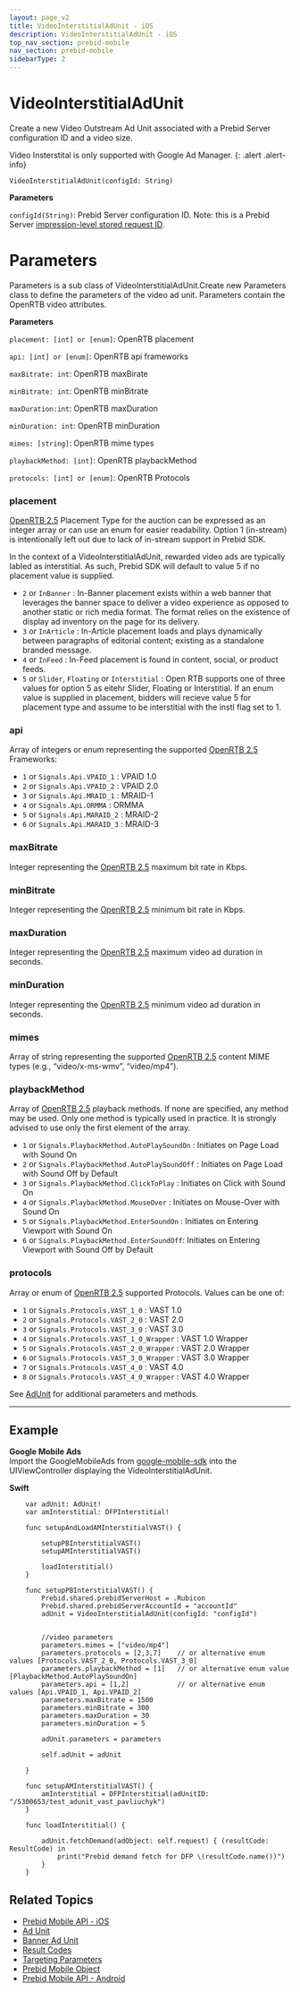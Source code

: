 ```yaml
---
layout: page_v2
title: VideoInterstitialAdUnit - iOS
description: VideoInterstitialAdUnit - iOS
top_nav_section: prebid-mobile
nav_section: prebid-mobile
sidebarType: 2
---
```

# VideoInterstitialAdUnit

Create a new Video Outstream Ad Unit associated with a Prebid Server configuration ID and a video size.

Video Insterstital is only supported with Google Ad Manager.
{: .alert .alert-info}

`VideoInterstitialAdUnit(configId: String)`

**Parameters**

`configId(String)`: Prebid Server configuration ID. Note: this is a Prebid Server [impression-level stored request ID](/prebid-server/features/pbs-storedreqs.html).


# Parameters

Parameters is a sub class of VideoInterstitialAdUnit.Create new Parameters class to define the parameters of the video ad unit. Parameters contain the OpenRTB video attributes.


**Parameters**

`placement: [int] or [enum]`: OpenRTB placement

`api: [int] or [enum]`: OpenRTB api frameworks

`maxBitrate: int`: OpenRTB maxBirate

`minBitrate: int`: OpenRTB minBitrate

`maxDuration:int`: OpenRTB maxDuration

`minDuration: int`: OpenRTB minDuration

`mimes: [string]`: OpenRTB mime types

`playbackMethod: [int]`: OpenRTB playbackMethod

`protocols: [int] or [enum]`: OpenRTB Protocols


### placement

[OpenRTB 2.5](https://www.iab.com/wp-content/uploads/2016/03/OpenRTB-API-Specification-Version-2-5-FINAL.pdf) Placement Type for the auction can be expressed as an integer array or can use an enum for easier readability. Option 1 (in-stream) is intentionally left out due to lack of in-stream support in Prebid SDK. 

In the context of a VideoInterstitialAdUnit, rewarded video ads are typically labled as interstitial. As such, Prebid SDK will default to value 5 if no placement value is supplied.

* `2` or `InBanner` : In-Banner placement exists within a web banner that leverages the banner space to deliver a video experience as opposed to another static or rich media format. The format relies on the existence of display ad inventory on the page for its delivery.
* `3` or `InArticle` : In-Article placement loads and plays dynamically between paragraphs of editorial content; existing as a standalone branded message.
* `4` or `InFeed` : In-Feed placement is found in content, social, or product feeds.
* `5` or `Slider`, `Floating` or `Interstitial` : Open RTB supports one of three values for option 5 as eitehr Slider, Floating or Interstitial. If an enum value is supplied in placement, bidders will recieve value 5 for placement type and assume to be interstitial with the instl flag set to 1.


### api

Array of integers or enum representing the supported [OpenRTB 2.5](https://www.iab.com/wp-content/uploads/2016/03/OpenRTB-API-Specification-Version-2-5-FINAL.pdf) Frameworks:

* `1` or `Signals.Api.VPAID_1` : VPAID 1.0
* `2` or `Signals.Api.VPAID_2` : VPAID 2.0
* `3` or `Signals.Api.MRAID_1` : MRAID-1
* `4` or `Signals.Api.ORMMA` : ORMMA
* `5` or `Signals.Api.MARAID_2` : MRAID-2
* `6` or `Signals.Api.MARAID_3` : MRAID-3


### maxBitrate

Integer representing the [OpenRTB 2.5](https://www.iab.com/wp-content/uploads/2016/03/OpenRTB-API-Specification-Version-2-5-FINAL.pdf) maximum bit rate in Kbps. 


### minBitrate

Integer representing the [OpenRTB 2.5](https://www.iab.com/wp-content/uploads/2016/03/OpenRTB-API-Specification-Version-2-5-FINAL.pdf) minimum bit rate in Kbps.


### maxDuration

Integer representing the [OpenRTB 2.5](https://www.iab.com/wp-content/uploads/2016/03/OpenRTB-API-Specification-Version-2-5-FINAL.pdf) maximum video ad duration in seconds.


### minDuration

Integer representing the [OpenRTB 2.5](https://www.iab.com/wp-content/uploads/2016/03/OpenRTB-API-Specification-Version-2-5-FINAL.pdf) minimum video ad duration in seconds.


### mimes

Array of string representing the supported [OpenRTB 2.5](https://www.iab.com/wp-content/uploads/2016/03/OpenRTB-API-Specification-Version-2-5-FINAL.pdf) content MIME types (e.g., “video/x-ms-wmv”, “video/mp4”).


### playbackMethod

Array of [OpenRTB 2.5](https://www.iab.com/wp-content/uploads/2016/03/OpenRTB-API-Specification-Version-2-5-FINAL.pdf) playback methods. If none are specified, any method may be used. Only one method is typically used in practice. It is strongly advised to use only the first element of the array.

* `1` or `Signals.PlaybackMethod.AutoPlaySoundOn` : Initiates on Page Load with Sound On
* `2` or `Signals.PlaybackMethod.AutoPlaySoundOff` : Initiates on Page Load with Sound Off by Default
* `3` or `Signals.PlaybackMethod.ClickToPlay` : Initiates on Click with Sound On
* `4` or `Signals.PlaybackMethod.MouseOver` : Initiates on Mouse-Over with Sound On
* `5` or `Signals.PlaybackMethod.EnterSoundOn` : Initiates on Entering Viewport with Sound On
* `6` or `Signals.PlaybackMethod.EnterSoundOff`: Initiates on Entering Viewport with Sound Off by Default


### protocols

Array or enum of [OpenRTB 2.5](https://www.iab.com/wp-content/uploads/2016/03/OpenRTB-API-Specification-Version-2-5-FINAL.pdf) supported Protocols. Values can be one of: 

* `1` or `Signals.Protocols.VAST_1_0` : VAST 1.0
* `2` or `Signals.Protocols.VAST_2_0` : VAST 2.0
* `3` or `Signals.Protocols.VAST_3_0` : VAST 3.0
* `4` or `Signals.Protocols.VAST_1_0_Wrapper` : VAST 1.0 Wrapper
* `5` or `Signals.Protocols.VAST_2_0_Wrapper` : VAST 2.0 Wrapper
* `6` or `Signals.Protocols.VAST_3_0_Wrapper` : VAST 3.0 Wrapper
* `7` or `Signals.Protocols.VAST_4_0` : VAST 4.0
* `8` or `Signals.Protocols.VAST_4_0_Wrapper` : VAST 4.0 Wrapper




See [AdUnit]({{site.baseurl}}/prebid-mobile/pbm-api/ios/pbm-adunit-ios.html) for additional parameters and methods.

---

## Example


**Google Mobile Ads**  
Import the GoogleMobileAds from [google-mobile-sdk](https://developers.google.com/admob/ios/download) into the UIViewController displaying the VideoInterstitialAdUnit.

**Swift**
```    
    var adUnit: AdUnit!
    var amInterstitial: DFPInterstitial!

    func setupAndLoadAMInterstitialVAST() {

        setupPBInterstitialVAST()
        setupAMInterstitialVAST()

        loadInterstitial()
    }

    func setupPBInterstitialVAST() {
        Prebid.shared.prebidServerHost = .Rubicon
        Prebid.shared.prebidServerAccountId = "accountId"
        adUnit = VideoInterstitialAdUnit(configId: "configId")


        //video parameters
        parameters.mimes = ["video/mp4"]
        parameters.protocols = [2,3,7]    // or alternative enum values [Protocols.VAST_2_0, Protocols.VAST_3_0]
        parameters.playbackMethod = [1]   // or alternative enum value [PlaybackMethod.AutoPlaySoundOn]
        parameters.api = [1,2]            // or alternative enum values [Api.VPAID_1, Api.VPAID_2]
        parameters.maxBitrate = 1500
        parameters.minBitrate = 300
        parameters.maxDuration = 30
        parameters.minDuration = 5

        adUnit.parameters = parameters

        self.adUnit = adUnit

    }

    func setupAMInterstitialVAST() {
        amInterstitial = DFPInterstitial(adUnitID: "/5300653/test_adunit_vast_pavliuchyk")
    }

    func loadInterstitial() {

        adUnit.fetchDemand(adObject: self.request) { (resultCode: ResultCode) in
            print("Prebid demand fetch for DFP \(resultCode.name())")
        }
    }
```


## Related Topics

- [Prebid Mobile API - iOS]({{site.baseurl}}/prebid-mobile/pbm-api/ios/pbm-api-ios.html)
- [Ad Unit]({{site.baseurl}}/prebid-mobile/pbm-api/ios/pbm-adunit-ios.html)
- [Banner Ad Unit]({{site.baseurl}}/prebid-mobile/pbm-api/ios/pbm-banneradunit-ios.html)
- [Result Codes]({{site.baseurl}}/prebid-mobile/pbm-api/ios/pbm-api-result-codes-ios.html)
- [Targeting Parameters]({{site.baseurl}}/prebid-mobile/pbm-api/ios/pbm-targeting-ios.html)
- [Prebid Mobile Object]({{site.baseurl}}/prebid-mobile/pbm-api/ios/prebidmobile-object-ios.html)
- [Prebid Mobile API - Android]({{site.baseurl}}/prebid-mobile/pbm-api/android/pbm-api-android.html)
